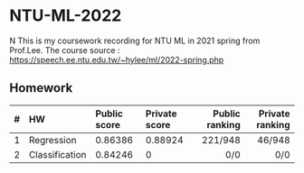 # NTU-ML-2022
N
This is my coursework recording for NTU ML in 2021 spring from Prof.Lee.
The course source : https://speech.ee.ntu.edu.tw/~hylee/ml/2022-spring.php

## Homework
|# |HW|Public score|Private score|Public ranking|Private ranking|
| ------ |:------|:----|:-----|-----:|-----:|
|1 |Regression|0.86386|0.88924|221/948|46/948|
|2 |Classification|0.84246|0|0/0|0/0|
